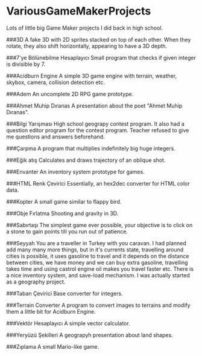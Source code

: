# VariousGameMakerProjects

Lots of little big Game Maker projects I did back in high school.

###3D
A fake 3D with 2D sprites stacked on top of each other. When they rotate, they also shift horizontally, appearing to have a 3D depth.
 
###7'ye Bölünebilme Hesaplayıcı
Small program that checks if given integer is divisible by 7.
 
###Acidburn Engine
A simple 3D game engine with terrain, weather, skybox, camera, collision detection etc.

###Adem
An uncomplete 2D RPG game prototype.

###Ahmet Muhip Dıranas
A presentation about the poet "Ahmet Muhip Dıranas".

###Bilgi Yarışması
High school geograpy contest program. It also had a question editor program for the contest program. Teacher refused to give me questions and answers beforehand.

###Çarpma
A program that multiplies indefinitely big huge integers.

###Eğik atış
Calculates and draws trajectory of an oblique shot.

###Envanter
An inventory system prototype for games.

###HTML Renk Çevirici
Essentially, an hex2dec converter for HTML color data.

###Kopter
A small game similar to flappy bird.

###Obje Fırlatma
Shooting and gravity in 3D.

###Sabırtaşı
The simplest game ever possible, your objective is to click on a stone to gain points till you run out of patience.

###Seyyah
You are a traveller in Turkey with you caravan. I had planned add many many more things, but in it's currents state, travelling around cities is possible, it uses gasoline to travel and it depends on the distance between cities, we have money and we can buy extra gasoline, travelling takes time and using castrol engine oil makes you travel faster etc. There is a nice inventory system, and save-load mechanism. I was actually started as a geography project.

###Taban Çevirici
Base converter for integers.

###Terrain Converter
A program to convert images to terrains and modify them a little bit for Acidburn Engine.

###Vektör Hesaplayıcı
A simple vector calculator.

###Yeryüzü Şekilleri
A geograpyh presentation about land shapes.

###Zıplama
A small Mario-like game.













